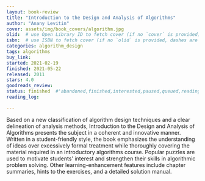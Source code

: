 ```yaml
---
layout: book-review
title: "Introduction to the Design and Analysis of Algorithms"
author: "Anany Levitin"
cover: assets/img/book_covers/algorithm.jpg
olid:  # use Open Library ID to fetch cover (if no `cover` is provided)
isbn:  # use ISBN to fetch cover (if no `olid` is provided, dashes are optional)
categories: algorithm_design
tags: algorithms
buy_link: 
started: 2021-02-19
finished: 2021-05-22
released: 2011
stars: 4.0
goodreads_review:
status: finished  #'abandoned,finished,interested,paused,queued,reading,reread'
reading_log:

---
```


Based on a new classification of algorithm design techniques and a clear delineation of analysis methods, Introduction to the Design and Analysis of Algorithms presents the subject in a coherent and innovative manner. Written in a student-friendly style, the book emphasizes the understanding of ideas over excessively formal treatment while thoroughly covering the material required in an introductory algorithms course. Popular puzzles are used to motivate students' interest and strengthen their skills in algorithmic problem solving. Other learning-enhancement features include chapter summaries, hints to the exercises, and a detailed solution manual.